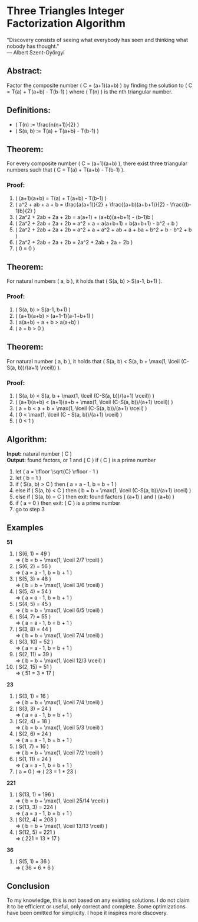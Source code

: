 # Three Triangles Integer Factorization Algorithm

"Discovery consists of seeing what everybody has seen and thinking what nobody has thought."  
— Albert Szent-Györgyi

## Abstract:
Factor the composite number \( C = (a+1)(a+b) \) by finding the solution to \( C = T(a) + T(a+b) - T(b-1) \) where \( T(n) \) is the nth triangular number.

## Definitions:
- \( T(n) := \frac{n(n+1)}{2} \)
- \( S(a, b) := T(a) + T(a+b) - T(b-1) \)

## Theorem:
For every composite number \( C = (a+1)(a+b) \), there exist three triangular numbers such that \( C = T(a) + T(a+b) - T(b-1) \).

### Proof:
1. \( (a+1)(a+b) = T(a) + T(a+b) - T(b-1) \)
2. \( a^2 + ab + a + b = \frac{a(a+1)}{2} + \frac{(a+b)(a+b+1)}{2} - \frac{(b-1)b}{2} \)
3. \( 2a^2 + 2ab + 2a + 2b = a(a+1) + (a+b)(a+b+1) - (b-1)b \)
4. \( 2a^2 + 2ab + 2a + 2b = a^2 + a + a(a+b+1) + b(a+b+1) - b^2 + b \)
5. \( 2a^2 + 2ab + 2a + 2b = a^2 + a + a^2 + ab + a + ba + b^2 + b - b^2 + b \)
6. \( 2a^2 + 2ab + 2a + 2b = 2a^2 + 2ab + 2a + 2b \)
7. \( 0 = 0 \)

## Theorem:
For natural numbers \( a, b \), it holds that \( S(a, b) > S(a-1, b+1) \).

### Proof:
1. \( S(a, b) > S(a-1, b+1) \)
2. \( (a+1)(a+b) > (a+1-1)(a-1+b+1) \)
3. \( a(a+b) + a + b > a(a+b) \)
4. \( a + b > 0 \)

## Theorem:
For natural number \( a, b \), it holds that \( S(a, b) < S(a, b + \max(1, \lceil (C-S(a, b))/(a+1) \rceil)) \).

### Proof:
1. \( S(a, b) < S(a, b + \max(1, \lceil (C-S(a, b))/(a+1) \rceil)) \)
2. \( (a+1)(a+b) < (a+1)(a+b + \max(1, \lceil (C-S(a, b))/(a+1) \rceil)) \)
3. \( a + b < a + b + \max(1, \lceil (C-S(a, b))/(a+1) \rceil) \)
4. \( 0 < \max(1, \lceil (C - S(a, b))/(a+1) \rceil) \)
5. \( 0 < 1 \)

## Algorithm:
**Input:** natural number \( C \)  
**Output:** found factors, or 1 and \( C \) if \( C \) is a prime number

1. let \( a = \lfloor \sqrt{C} \rfloor - 1 \)
2. let \( b = 1 \)
3. if \( S(a, b) > C \) then \( a = a - 1, b = b + 1 \)
4. else if \( S(a, b) < C \) then \( b = b + \max(1, \lceil (C-S(a, b))/(a+1) \rceil) \)
5. else if \( S(a, b) = C \) then exit: found factors \( (a+1) \) and \( (a+b) \)
6. if \( a = 0 \) then exit: \( C \) is a prime number
7. go to step 3

## Examples

**51**
1. \( S(6, 1) = 49 \)  
   => \( b = b + \max(1, \lceil 2/7 \rceil) \)
2. \( S(6, 2) = 56 \)  
   => \( a = a - 1, b = b + 1 \)
3. \( S(5, 3) = 48 \)  
   => \( b = b + \max(1, \lceil 3/6 \rceil) \)
4. \( S(5, 4) = 54 \)  
   => \( a = a - 1, b = b + 1 \)
5. \( S(4, 5) = 45 \)  
   => \( b = b + \max(1, \lceil 6/5 \rceil) \)
6. \( S(4, 7) = 55 \)  
   => \( a = a - 1, b = b + 1 \)
7. \( S(3, 8) = 44 \)  
   => \( b = b + \max(1, \lceil 7/4 \rceil) \)
8. \( S(3, 10) = 52 \)  
   => \( a = a - 1, b = b + 1 \)
9. \( S(2, 11) = 39 \)  
   => \( b = b + \max(1, \lceil 12/3 \rceil) \)
10. \( S(2, 15) = 51 \)  
   => \( 51 = 3 * 17 \)

**23**
1. \( S(3, 1) = 16 \)  
   => \( b = b + \max(1, \lceil 7/4 \rceil) \)
2. \( S(3, 3) = 24 \)  
   => \( a = a - 1, b = b + 1 \)
3. \( S(2, 4) = 18 \)  
   => \( b = b + \max(1, \lceil 5/3 \rceil) \)
4. \( S(2, 6) = 24 \)  
   => \( a = a - 1, b = b + 1 \)
5. \( S(1, 7) = 16 \)  
   => \( b = b + \max(1, \lceil 7/2 \rceil) \)
6. \( S(1, 11) = 24 \)  
   => \( a = a - 1, b = b + 1 \)
7. \( a = 0 \) => \( 23 = 1 * 23 \)

**221**
1. \( S(13, 1) = 196 \)  
   => \( b = b + \max(1, \lceil 25/14 \rceil) \)
2. \( S(13, 3) = 224 \)  
   => \( a = a - 1, b = b + 1 \)
3. \( S(12, 4) = 208 \)  
   => \( b = b + \max(1, \lceil 13/13 \rceil) \)
4. \( S(12, 5) = 221 \)  
   => \( 221 = 13 * 17 \)

**36**
1. \( S(5, 1) = 36 \)  
   => \( 36 = 6 * 6 \)

## Conclusion
To my knowledge, this is not based on any existing solutions. I do not claim it to be efficient or useful, only correct and complete. Some optimizations have been omitted for simplicity. I hope it inspires more discovery.
